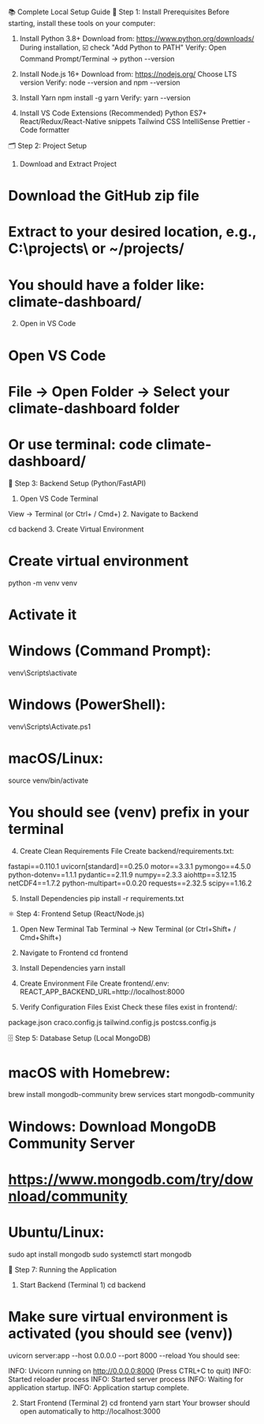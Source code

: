 📚 Complete Local Setup Guide
🔧 Step 1: Install Prerequisites
Before starting, install these tools on your computer:

1. Install Python 3.8+
Download from: https://www.python.org/downloads/
During installation, ☑️ check "Add Python to PATH"
Verify: Open Command Prompt/Terminal → python --version

2. Install Node.js 16+
Download from: https://nodejs.org/
Choose LTS version
Verify: node --version and npm --version

4. Install Yarn
npm install -g yarn
Verify: yarn --version

4. Install VS Code Extensions (Recommended)
Python
ES7+ React/Redux/React-Native snippets
Tailwind CSS IntelliSense
Prettier - Code formatter

🗂️ Step 2: Project Setup
1. Download and Extract Project

# Download the GitHub zip file
# Extract to your desired location, e.g., C:\projects\ or ~/projects/
# You should have a folder like: climate-dashboard/
2. Open in VS Code

# Open VS Code
# File → Open Folder → Select your climate-dashboard folder
# Or use terminal: code climate-dashboard/
🐍 Step 3: Backend Setup (Python/FastAPI)
1. Open VS Code Terminal

View → Terminal (or Ctrl+ / Cmd+)
2. Navigate to Backend

cd backend
3. Create Virtual Environment

# Create virtual environment
python -m venv venv

# Activate it
# Windows (Command Prompt):
venv\Scripts\activate

# Windows (PowerShell):
venv\Scripts\Activate.ps1

# macOS/Linux:
source venv/bin/activate

# You should see (venv) prefix in your terminal
4. Create Clean Requirements File Create backend/requirements.txt:

fastapi==0.110.1
uvicorn[standard]==0.25.0
motor==3.3.1
pymongo==4.5.0
python-dotenv==1.1.1
pydantic==2.11.9
numpy==2.3.3
aiohttp==3.12.15
netCDF4==1.7.2
python-multipart==0.0.20
requests==2.32.5
scipy==1.16.2

5. Install Dependencies
pip install -r requirements.txt

⚛️ Step 4: Frontend Setup (React/Node.js)
1. Open New Terminal Tab
Terminal → New Terminal (or Ctrl+Shift+ / Cmd+Shift+)

2. Navigate to Frontend
cd frontend

3. Install Dependencies
yarn install

4. Create Environment File Create frontend/.env:
REACT_APP_BACKEND_URL=http://localhost:8000

5. Verify Configuration Files Exist Check these files exist in frontend/:

package.json
craco.config.js
tailwind.config.js
postcss.config.js

🗄️ Step 5: Database Setup (Local MongoDB)

# macOS with Homebrew:
brew install mongodb-community
brew services start mongodb-community

# Windows: Download MongoDB Community Server
# https://www.mongodb.com/try/download/community

# Ubuntu/Linux:
sudo apt install mongodb
sudo systemctl start mongodb

🚀 Step 7: Running the Application

1. Start Backend (Terminal 1)
cd backend
# Make sure virtual environment is activated (you should see (venv))
uvicorn server:app --host 0.0.0.0 --port 8000 --reload
You should see:

INFO:     Uvicorn running on http://0.0.0.0:8000 (Press CTRL+C to quit)
INFO:     Started reloader process
INFO:     Started server process
INFO:     Waiting for application startup.
INFO:     Application startup complete.

2. Start Frontend (Terminal 2)
cd frontend
yarn start
Your browser should open automatically to http://localhost:3000
